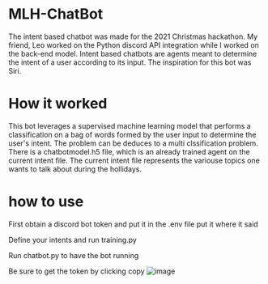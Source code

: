 # MLH-ChatBot
The intent based chatbot was made for the 2021 Christmas hackathon. My friend, Leo worked on the Python discord API integration while I worked on the back-end model. Intent based chatbots are agents meant to determine the intent of a user according to its input. The inspiration for this bot was Siri.


# How it worked
This bot leverages a supervised machine learning model that performs a classification on a bag of words formed by the user input to determine the user's intent. The problem can be deduces to a multi clssification problem.
There is a chatbotmodel.h5 file, which is an already trained agent on the current intent file. The current intent file represents the variouse topics one wants to talk about during the hollidays. 
# how to use

First obtain a discord bot token and put it in the .env file put it where it said <Your bot token>

Define your intents and run training.py

Run chatbot.py to have the bot running
  
 Be sure to get the token by clicking copy
![image](https://user-images.githubusercontent.com/34801810/148580601-a3414f86-9588-41a7-8779-98849e6135d3.png)
